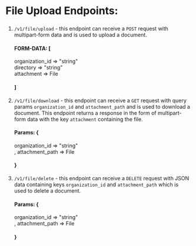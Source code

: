 # File Upload Endpoints:


###
1. `/v1/file/upload` - this endpoint can receive a `POST` request with multipart-form data and is used to upload a document. 
    #### FORM-DATA: [
      organization_id => "string" <br/>
      directory => "string" <br/>
      attachment => File <br/>
    #### ]

2. `/v1/file/download` - this endpoint can receive a `GET` request with query params `organization_id` and `attachment_path` and is used to download a document. This endpoint returns a response in the form of multipart-form data with the key `attachment` containing the file.
    #### Params: {
      organization_id => "string" <br/>,
      attachment_path => File <br/>
    #### }

3. `/v1/file/delete` - this endpoint can receive a `DELETE` request with JSON data containing keys `organization_id` and `attachment_path` which is used to delete a document.
    #### Params: {
      organization_id => "string" <br/>,
      attachment_path => File <br/>
    #### }
